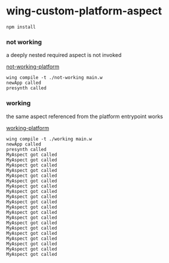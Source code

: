 # wing-custom-platform-aspect

```
npm install
```

### not working

a deeply nested required aspect is not invoked

[not-working-platform](./not-working/index.js)

```
wing compile -t ./not-working main.w
newApp called
presynth called
```

### working

the same aspect referenced from the platform entrypoint works

[working-platform](./working/index.js)

```
wing compile -t ./working main.w
newApp called
presynth called
MyAspect got called
MyAspect got called
MyAspect got called
MyAspect got called
MyAspect got called
MyAspect got called
MyAspect got called
MyAspect got called
MyAspect got called
MyAspect got called
MyAspect got called
MyAspect got called
MyAspect got called
MyAspect got called
MyAspect got called
MyAspect got called
MyAspect got called
MyAspect got called
MyAspect got called
MyAspect got called
```